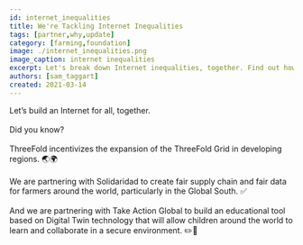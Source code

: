 ```yaml
---
id: internet_inequalities
title: We're Tackling Internet Inequalities
tags: [partner,why,update]
category: [farming,foundation]
image: ./internet_inequalities.png
image_caption: internet inequalities
excerpt: Let's break down Internet inequalities, together. Find out how ThreeFold is already collaborating to make this a reality!
authors: [sam_taggart]
created: 2021-03-14
---
```


Let’s build an Internet for all, together.
<br/>
<br/>
Did you know?
<br/>
<br/>
ThreeFold incentivizes the expansion of the ThreeFold Grid in developing regions. 🌏🌍
<br/>
<br/>
We are partnering with Solidaridad to create fair supply chain and fair data for farmers around the world, particularly in the Global South. ✅
<br/>
<br/>
And we are partnering with Take Action Global to build an educational tool based on Digital Twin technology that will allow children around the world to learn and collaborate in a secure environment. ✏️📖